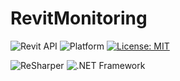 # RevitMonitoring

![Revit API](https://img.shields.io/badge/Revit%20API%202022-blue.svg)
![Platform](https://img.shields.io/badge/platform-Windows-lightgray.svg)
[![License: MIT](https://img.shields.io/badge/License-MIT-yellow.svg)](https://opensource.org/licenses/MIT)

![ReSharper](https://img.shields.io/badge/Rider-2021.3.2-yellow)
![.NET Framework](https://img.shields.io/badge/.NET_Framework-4.8-yellow)

